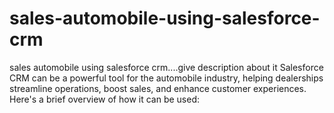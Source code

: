 # sales-automobile-using-salesforce-crm
sales automobile using salesforce crm....give description about it
Salesforce CRM can be a powerful tool for the automobile industry, helping dealerships streamline operations, boost sales, and enhance customer experiences. Here's a brief overview of how it can be used:
